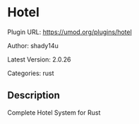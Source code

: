 # Hotel

Plugin URL: https://umod.org/plugins/hotel

Author: shady14u

Latest Version: 2.0.26

Categories: rust

## Description

Complete Hotel System for Rust
